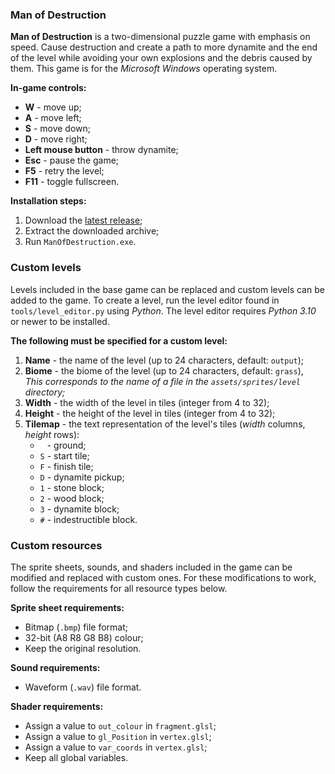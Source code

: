 ### Man of Destruction

**Man of Destruction** is a two-dimensional puzzle game with emphasis on speed. 
Cause destruction and create a path to more dynamite and the end of the level while avoiding your own explosions and the debris caused by them.
This game is for the _Microsoft Windows_ operating system.

**In-game controls:**

* **W** - move up;
* **A** - move left;
* **S** - move down;
* **D** - move right;
* **Left mouse button** - throw dynamite;
* **Esc** - pause the game;
* **F5** - retry the level;
* **F11** - toggle fullscreen.

**Installation steps:**

1. Download the [latest release](https://github.com/majikdev/man-of-destruction/releases/latest);
2. Extract the downloaded archive;
3. Run `ManOfDestruction.exe`.

### Custom levels

Levels included in the base game can be replaced and custom levels can be added to the game.
To create a level, run the level editor found in `tools/level_editor.py` using _Python_.
The level editor requires _Python 3.10_ or newer to be installed.

**The following must be specified for a custom level:**

1. **Name** - the name of the level (up to 24 characters, default: `output`);
2. **Biome** - the biome of the level (up to 24 characters, default: `grass`),<br>_This corresponds to the name of a file in the `assets/sprites/level` directory;_
3. **Width** - the width of the level in tiles (integer from 4 to 32);
4. **Height** - the height of the level in tiles (integer from 4 to 32);
5. **Tilemap** - the text representation of the level's tiles (_width_ columns, _height_ rows):
   * ` ` - ground;
   * `S` - start tile;
   * `F` - finish tile;
   * `D` - dynamite pickup;
   * `1` - stone block;
   * `2` - wood block;
   * `3` - dynamite block;
   * `#` - indestructible block.

### Custom resources

The sprite sheets, sounds, and shaders included in the game can be modified and replaced with custom ones.
For these modifications to work, follow the requirements for all resource types below.

**Sprite sheet requirements:**

* Bitmap (`.bmp`) file format;
* 32-bit (A8 R8 G8 B8) colour;
* Keep the original resolution.

**Sound requirements:**

* Waveform (`.wav`) file format.

**Shader requirements:**

* Assign a value to `out_colour` in `fragment.glsl`;
* Assign a value to `gl_Position` in `vertex.glsl`;
* Assign a value to `var_coords` in `vertex.glsl`;
* Keep all global variables.